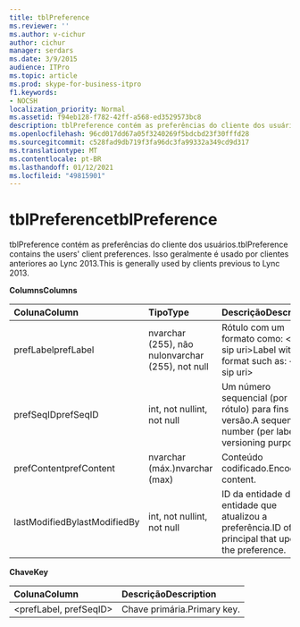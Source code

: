 ```yaml
---
title: tblPreference
ms.reviewer: ''
ms.author: v-cichur
author: cichur
manager: serdars
ms.date: 3/9/2015
audience: ITPro
ms.topic: article
ms.prod: skype-for-business-itpro
f1.keywords:
- NOCSH
localization_priority: Normal
ms.assetid: f94eb128-f782-42ff-a568-ed3529573bc8
description: tblPreference contém as preferências do cliente dos usuários. Isso geralmente é usado por clientes anteriores ao Lync 2013.
ms.openlocfilehash: 96cd017dd67a05f3240269f5bdcbd23f30fffd28
ms.sourcegitcommit: c528fad9db719f3fa96dc3fa99332a349cd9d317
ms.translationtype: MT
ms.contentlocale: pt-BR
ms.lasthandoff: 01/12/2021
ms.locfileid: "49815901"
---
```

# <a name="tblpreference"></a><span data-ttu-id="5be2d-104">tblPreference</span><span class="sxs-lookup"><span data-stu-id="5be2d-104">tblPreference</span></span>

<span data-ttu-id="5be2d-105">tblPreference contém as preferências do cliente dos usuários.</span><span class="sxs-lookup"><span data-stu-id="5be2d-105">tblPreference contains the users' client preferences.</span></span> <span data-ttu-id="5be2d-106">Isso geralmente é usado por clientes anteriores ao Lync 2013.</span><span class="sxs-lookup"><span data-stu-id="5be2d-106">This is generally used by clients previous to Lync 2013.</span></span>

<span data-ttu-id="5be2d-107">**Columns**</span><span class="sxs-lookup"><span data-stu-id="5be2d-107">**Columns**</span></span>


| <span data-ttu-id="5be2d-108">**Coluna**</span><span class="sxs-lookup"><span data-stu-id="5be2d-108">**Column**</span></span>            | <span data-ttu-id="5be2d-109">**Tipo**</span><span class="sxs-lookup"><span data-stu-id="5be2d-109">**Type**</span></span>                        | <span data-ttu-id="5be2d-110">**Descrição**</span><span class="sxs-lookup"><span data-stu-id="5be2d-110">**Description**</span></span>                                                 |
|:----------------------|:--------------------------------|:----------------------------------------------------------------|
| <span data-ttu-id="5be2d-111">prefLabel</span><span class="sxs-lookup"><span data-stu-id="5be2d-111">prefLabel</span></span>  <br/>      | <span data-ttu-id="5be2d-112">nvarchar (255), não nulo</span><span class="sxs-lookup"><span data-stu-id="5be2d-112">nvarchar (255), not null</span></span>  <br/> | <span data-ttu-id="5be2d-113">Rótulo com um formato como: \<user sip uri\></span><span class="sxs-lookup"><span data-stu-id="5be2d-113">Label with a format such as: \<user sip uri\></span></span>                   |
| <span data-ttu-id="5be2d-114">prefSeqID</span><span class="sxs-lookup"><span data-stu-id="5be2d-114">prefSeqID</span></span>  <br/>      | <span data-ttu-id="5be2d-115">int, not null</span><span class="sxs-lookup"><span data-stu-id="5be2d-115">int, not null</span></span>  <br/>            | <span data-ttu-id="5be2d-116">Um número sequencial (por rótulo) para fins de versão.</span><span class="sxs-lookup"><span data-stu-id="5be2d-116">A sequential number (per label) for versioning purposes.</span></span>  <br/> |
| <span data-ttu-id="5be2d-117">prefContent</span><span class="sxs-lookup"><span data-stu-id="5be2d-117">prefContent</span></span>  <br/>    | <span data-ttu-id="5be2d-118">nvarchar (máx.)</span><span class="sxs-lookup"><span data-stu-id="5be2d-118">nvarchar (max)</span></span>  <br/>           | <span data-ttu-id="5be2d-119">Conteúdo codificado.</span><span class="sxs-lookup"><span data-stu-id="5be2d-119">Encoded content.</span></span>  <br/>                                         |
| <span data-ttu-id="5be2d-120">lastModifiedBy</span><span class="sxs-lookup"><span data-stu-id="5be2d-120">lastModifiedBy</span></span>  <br/> | <span data-ttu-id="5be2d-121">int, not null</span><span class="sxs-lookup"><span data-stu-id="5be2d-121">int, not null</span></span>  <br/>            | <span data-ttu-id="5be2d-122">ID da entidade de entidade que atualizou a preferência.</span><span class="sxs-lookup"><span data-stu-id="5be2d-122">ID of the principal that updated the preference.</span></span>  <br/>         |

<span data-ttu-id="5be2d-123">**Chave**</span><span class="sxs-lookup"><span data-stu-id="5be2d-123">**Key**</span></span>

|<span data-ttu-id="5be2d-124">**Coluna**</span><span class="sxs-lookup"><span data-stu-id="5be2d-124">**Column**</span></span>|<span data-ttu-id="5be2d-125">**Descrição**</span><span class="sxs-lookup"><span data-stu-id="5be2d-125">**Description**</span></span>|
|:-----|:-----|
|\<prefLabel, prefSeqID\>  <br/> |<span data-ttu-id="5be2d-126">Chave primária.</span><span class="sxs-lookup"><span data-stu-id="5be2d-126">Primary key.</span></span>  <br/> |


